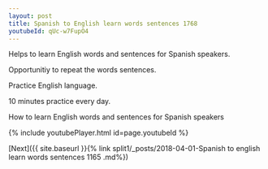 ```yaml
---
layout: post
title: Spanish to English learn words sentences 1768 
youtubeId: qUc-w7FupO4
---
```

 
 
Helps to learn English words and sentences for Spanish speakers.

Opportunitiy to repeat the words sentences. 

Practice English language. 
 
10 minutes practice every day. 
 
How to learn English words and sentences for Spanish speakers 
 
{% include youtubePlayer.html id=page.youtubeId %}
 
 
[Next]({{ site.baseurl }}{% link  split1/_posts/2018-04-01-Spanish to english learn words sentences 1165 .md%})
 
